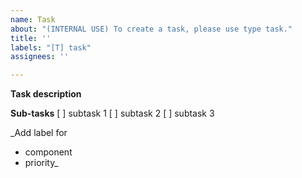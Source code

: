 ```yaml
---
name: Task
about: "(INTERNAL USE) To create a task, please use type task."
title: ''
labels: "[T] task"
assignees: ''

---
```


**Task description**

**Sub-tasks**
[ ] subtask 1
[ ] subtask 2
[ ] subtask 3

_Add label for 
* component
* priority_
